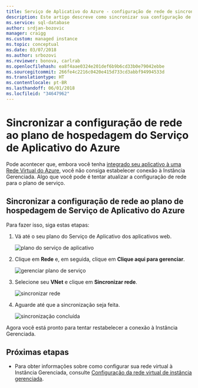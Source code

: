 ```yaml
---
title: Serviço de Aplicativo do Azure - configuração de rede de sincronização | Microsoft Docs
description: Este artigo descreve como sincronizar sua configuração de rede a o plano de hospedagem do Serviço de Aplicativo do Azure.
ms.service: sql-database
author: srdjan-bozovic
manager: craigg
ms.custom: managed instance
ms.topic: conceptual
ms.date: 03/07/2018
ms.author: srbozovi
ms.reviewer: bonova, carlrab
ms.openlocfilehash: ea8f4aae0324e201def6b9b6cd33b0e79042ebbe
ms.sourcegitcommit: 266fe4c2216c0420e415d733cd3abbf94994533d
ms.translationtype: HT
ms.contentlocale: pt-BR
ms.lasthandoff: 06/01/2018
ms.locfileid: "34647962"
---
```

# <a name="sync-networking-configuration-for-azure-app-service-hosting-plan"></a>Sincronizar a configuração de rede ao plano de hospedagem do Serviço de Aplicativo do Azure

Pode acontecer que, embora você tenha [integrado seu aplicativo à uma Rede Virtual do Azure](../app-service/web-sites-integrate-with-vnet.md), você não consiga estabelecer conexão à Instância Gerenciada. Algo que você pode é tentar atualizar a configuração de rede para o plano de serviço. 

## <a name="sync-network-configuration-for-app-service-hosting-plan"></a>Sincronizar a configuração de rede ao plano de hospedagem de Serviço de Aplicativo do Azure

Para fazer isso, siga estas etapas:  

1. Vá até o seu plano do Serviço de Aplicativo dos aplicativos web.
 
   ![plano do serviço de aplicativo](./media/sql-database-managed-instance-sync-networking/app-service-plan.png)

2. Clique em **Rede** e, em seguida, clique em **Clique aqui para gerenciar**.
 
   ![gerenciar plano de serviço](./media/sql-database-managed-instance-sync-networking/manage-plan.png)

3. Selecione seu **VNet** e clique em **Sincronizar rede**. 
 
   ![sincronizar rede](./media/sql-database-managed-instance-sync-networking/sync.png)

4. Aguarde até que a sincronização seja feita.
  
   ![sincronização concluída](./media/sql-database-managed-instance-sync-networking/sync-done.png)

Agora você está pronto para tentar restabelecer a conexão à Instância Gerenciada.

## <a name="next-steps"></a>Próximas etapas

- Para obter informações sobre como configurar sua rede virtual à Instância Gerenciada, consulte [Configuração da rede virtual de instância gerenciada](sql-database-managed-instance-vnet-configuration.md).
